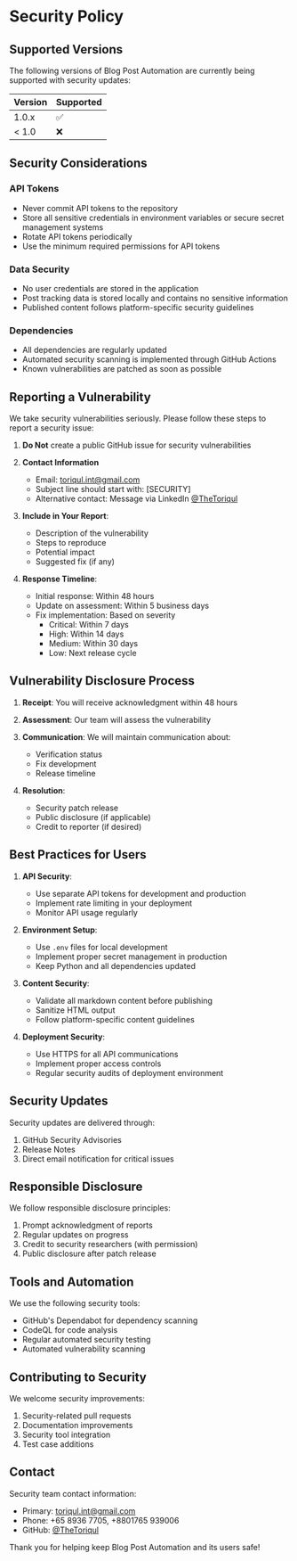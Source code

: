 # Security Policy

## Supported Versions

The following versions of Blog Post Automation are currently being supported with security updates:

| Version | Supported          |
|---------|-------------------|
| 1.0.x   | :white_check_mark: |
| < 1.0   | :x:               |

## Security Considerations

### API Tokens
- Never commit API tokens to the repository
- Store all sensitive credentials in environment variables or secure secret management systems
- Rotate API tokens periodically
- Use the minimum required permissions for API tokens

### Data Security
- No user credentials are stored in the application
- Post tracking data is stored locally and contains no sensitive information
- Published content follows platform-specific security guidelines

### Dependencies
- All dependencies are regularly updated
- Automated security scanning is implemented through GitHub Actions
- Known vulnerabilities are patched as soon as possible

## Reporting a Vulnerability

We take security vulnerabilities seriously. Please follow these steps to report a security issue:

1. **Do Not** create a public GitHub issue for security vulnerabilities

2. **Contact Information**
   - Email: toriqul.int@gmail.com
   - Subject line should start with: [SECURITY]
   - Alternative contact: Message via LinkedIn [@TheToriqul](https://www.linkedin.com/in/thetoriqul/)

3. **Include in Your Report**:
   - Description of the vulnerability
   - Steps to reproduce
   - Potential impact
   - Suggested fix (if any)

4. **Response Timeline**:
   - Initial response: Within 48 hours
   - Update on assessment: Within 5 business days
   - Fix implementation: Based on severity
     - Critical: Within 7 days
     - High: Within 14 days
     - Medium: Within 30 days
     - Low: Next release cycle

## Vulnerability Disclosure Process

1. **Receipt**: You will receive acknowledgment within 48 hours

2. **Assessment**: Our team will assess the vulnerability

3. **Communication**: We will maintain communication about:
   - Verification status
   - Fix development
   - Release timeline

4. **Resolution**:
   - Security patch release
   - Public disclosure (if applicable)
   - Credit to reporter (if desired)

## Best Practices for Users

1. **API Security**:
   - Use separate API tokens for development and production
   - Implement rate limiting in your deployment
   - Monitor API usage regularly

2. **Environment Setup**:
   - Use `.env` files for local development
   - Implement proper secret management in production
   - Keep Python and all dependencies updated

3. **Content Security**:
   - Validate all markdown content before publishing
   - Sanitize HTML output
   - Follow platform-specific content guidelines

4. **Deployment Security**:
   - Use HTTPS for all API communications
   - Implement proper access controls
   - Regular security audits of deployment environment

## Security Updates

Security updates are delivered through:
1. GitHub Security Advisories
2. Release Notes
3. Direct email notification for critical issues

## Responsible Disclosure

We follow responsible disclosure principles:
1. Prompt acknowledgment of reports
2. Regular updates on progress
3. Credit to security researchers (with permission)
4. Public disclosure after patch release

## Tools and Automation

We use the following security tools:
- GitHub's Dependabot for dependency scanning
- CodeQL for code analysis
- Regular automated security testing
- Automated vulnerability scanning

## Contributing to Security

We welcome security improvements:
1. Security-related pull requests
2. Documentation improvements
3. Security tool integration
4. Test case additions

## Contact

Security team contact information:
- Primary: toriqul.int@gmail.com
- Phone: +65 8936 7705, +8801765 939006
- GitHub: [@TheToriqul](https://github.com/TheToriqul)

Thank you for helping keep Blog Post Automation and its users safe!
